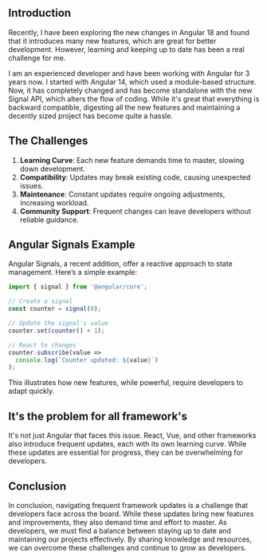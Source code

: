 ## Introduction

Recently, I have been exploring the new changes in Angular 18 and found that it introduces many new features, which are great for better development. However, learning and keeping up to date has been a real challenge for me.

I am an experienced developer and have been working with Angular for 3 years now. I started with Angular 14, which used a module-based structure. Now, it has completely changed and has become standalone with the new Signal API, which alters the flow of coding. While it's great that everything is backward compatible, digesting all the new features and maintaining a decently sized project has become quite a hassle.

## The Challenges

1. **Learning Curve**: Each new feature demands time to master, slowing down development.
2. **Compatibility**: Updates may break existing code, causing unexpected issues.
3. **Maintenance**: Constant updates require ongoing adjustments, increasing workload.
4. **Community Support**: Frequent changes can leave developers without reliable guidance.

## Angular Signals Example

Angular Signals, a recent addition, offer a reactive approach to state management. Here’s a simple example:

```typescript
import { signal } from '@angular/core';

// Create a signal
const counter = signal(0);

// Update the signal's value
counter.set(counter() + 1);

// React to changes
counter.subscribe(value => 
  console.log(`Counter updated: ${value}`)
);
```


This illustrates how new features, while powerful, require developers to adapt quickly.

## It's the problem for all framework's

It's not just Angular that faces this issue. React, Vue, and other frameworks also introduce frequent updates, each with its own learning curve. While these updates are essential for progress, they can be overwhelming for developers.

## Conclusion

In conclusion, navigating frequent framework updates is a challenge that developers face across the board. While these updates bring new features and improvements, they also demand time and effort to master. As developers, we must find a balance between staying up to date and maintaining our projects effectively. By sharing knowledge and resources, we can overcome these challenges and continue to grow as developers.
